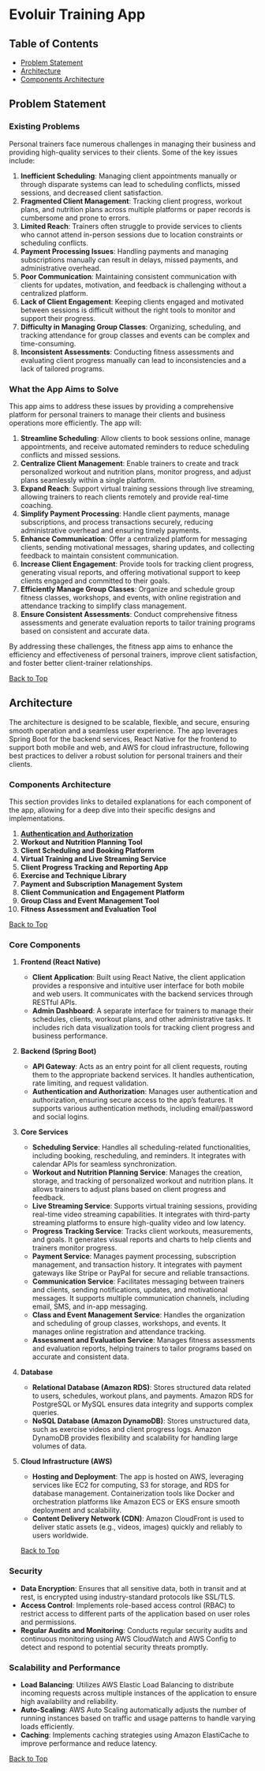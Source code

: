 # Evoluir Training App

## Table of Contents
- [Problem Statement](#problem-statement)
- [Architecture](#architecture)
- [Components Architecture](#components-architecture)

## Problem Statement

### Existing Problems
Personal trainers face numerous challenges in managing their business and providing high-quality services to their clients. Some of the key issues include:

1. **Inefficient Scheduling**: Managing client appointments manually or through disparate systems can lead to scheduling conflicts, missed sessions, and decreased client satisfaction.
2. **Fragmented Client Management**: Tracking client progress, workout plans, and nutrition plans across multiple platforms or paper records is cumbersome and prone to errors.
3. **Limited Reach**: Trainers often struggle to provide services to clients who cannot attend in-person sessions due to location constraints or scheduling conflicts.
4. **Payment Processing Issues**: Handling payments and managing subscriptions manually can result in delays, missed payments, and administrative overhead.
5. **Poor Communication**: Maintaining consistent communication with clients for updates, motivation, and feedback is challenging without a centralized platform.
6. **Lack of Client Engagement**: Keeping clients engaged and motivated between sessions is difficult without the right tools to monitor and support their progress.
7. **Difficulty in Managing Group Classes**: Organizing, scheduling, and tracking attendance for group classes and events can be complex and time-consuming.
8. **Inconsistent Assessments**: Conducting fitness assessments and evaluating client progress manually can lead to inconsistencies and a lack of tailored programs.

### What the App Aims to Solve
This app aims to address these issues by providing a comprehensive platform for personal trainers to manage their clients and business operations more efficiently. The app will:

1. **Streamline Scheduling**: Allow clients to book sessions online, manage appointments, and receive automated reminders to reduce scheduling conflicts and missed sessions.
2. **Centralize Client Management**: Enable trainers to create and track personalized workout and nutrition plans, monitor progress, and adjust plans seamlessly within a single platform.
3. **Expand Reach**: Support virtual training sessions through live streaming, allowing trainers to reach clients remotely and provide real-time coaching.
4. **Simplify Payment Processing**: Handle client payments, manage subscriptions, and process transactions securely, reducing administrative overhead and ensuring timely payments.
5. **Enhance Communication**: Offer a centralized platform for messaging clients, sending motivational messages, sharing updates, and collecting feedback to maintain consistent communication.
6. **Increase Client Engagement**: Provide tools for tracking client progress, generating visual reports, and offering motivational support to keep clients engaged and committed to their goals.
7. **Efficiently Manage Group Classes**: Organize and schedule group fitness classes, workshops, and events, with online registration and attendance tracking to simplify class management.
8. **Ensure Consistent Assessments**: Conduct comprehensive fitness assessments and generate evaluation reports to tailor training programs based on consistent and accurate data.

By addressing these challenges, the fitness app aims to enhance the efficiency and effectiveness of personal trainers, improve client satisfaction, and foster better client-trainer relationships.

[Back to Top](#top)

## Architecture
The architecture  is designed to be scalable, flexible, and secure, ensuring smooth operation and a seamless user experience. The app leverages Spring Boot for the backend services, React Native for the frontend to support both mobile and web, and AWS for cloud infrastructure, following best practices to deliver a robust solution for personal trainers and their clients.

### Components Architecture
This section provides links to detailed explanations for each component of the app, allowing for a deep dive into their specific designs and implementations.

1. [**Authentication and Authorization**](user_authentication.md)
2. **Workout and Nutrition Planning Tool**
3. **Client Scheduling and Booking Platform**
4. **Virtual Training and Live Streaming Service**
5. **Client Progress Tracking and Reporting App**
6. **Exercise and Technique Library**
7. **Payment and Subscription Management System**
8. **Client Communication and Engagement Platform**
9. **Group Class and Event Management Tool**
10. **Fitness Assessment and Evaluation Tool**

[Back to Top](#top)

### Core Components

1. **Frontend (React Native)**
   - **Client Application**: Built using React Native, the client application provides a responsive and intuitive user interface for both mobile and web users. It communicates with the backend services through RESTful APIs.
   - **Admin Dashboard**: A separate interface for trainers to manage their schedules, clients, workout plans, and other administrative tasks. It includes rich data visualization tools for tracking client progress and business performance.

2. **Backend (Spring Boot)**
   - **API Gateway**: Acts as an entry point for all client requests, routing them to the appropriate backend services. It handles authentication, rate limiting, and request validation.
   - **Authentication and Authorization**: Manages user authentication and authorization, ensuring secure access to the app’s features. It supports various authentication methods, including email/password and social logins.

3. **Core Services**
   - **Scheduling Service**: Handles all scheduling-related functionalities, including booking, rescheduling, and reminders. It integrates with calendar APIs for seamless synchronization.
   - **Workout and Nutrition Planning Service**: Manages the creation, storage, and tracking of personalized workout and nutrition plans. It allows trainers to adjust plans based on client progress and feedback.
   - **Live Streaming Service**: Supports virtual training sessions, providing real-time video streaming capabilities. It integrates with third-party streaming platforms to ensure high-quality video and low latency.
   - **Progress Tracking Service**: Tracks client workouts, measurements, and goals. It generates visual reports and charts to help clients and trainers monitor progress.
   - **Payment Service**: Manages payment processing, subscription management, and transaction history. It integrates with payment gateways like Stripe or PayPal for secure and reliable transactions.
   - **Communication Service**: Facilitates messaging between trainers and clients, sending notifications, updates, and motivational messages. It supports multiple communication channels, including email, SMS, and in-app messaging.
   - **Class and Event Management Service**: Handles the organization and scheduling of group classes, workshops, and events. It manages online registration and attendance tracking.
   - **Assessment and Evaluation Service**: Manages fitness assessments and evaluation reports, helping trainers to tailor programs based on accurate and consistent data.

4. **Database**
   - **Relational Database (Amazon RDS)**: Stores structured data related to users, schedules, workout plans, and payments. Amazon RDS for PostgreSQL or MySQL ensures data integrity and supports complex queries.
   - **NoSQL Database (Amazon DynamoDB)**: Stores unstructured data, such as exercise videos and client progress logs. Amazon DynamoDB provides flexibility and scalability for handling large volumes of data.

5. **Cloud Infrastructure (AWS)**
   - **Hosting and Deployment**: The app is hosted on AWS, leveraging services like EC2 for computing, S3 for storage, and RDS for database management. Containerization tools like Docker and orchestration platforms like Amazon ECS or EKS ensure smooth deployment and scalability.
   - **Content Delivery Network (CDN)**: Amazon CloudFront is used to deliver static assets (e.g., videos, images) quickly and reliably to users worldwide.

   [Back to Top](#top)

### Security
- **Data Encryption**: Ensures that all sensitive data, both in transit and at rest, is encrypted using industry-standard protocols like SSL/TLS.
- **Access Control**: Implements role-based access control (RBAC) to restrict access to different parts of the application based on user roles and permissions.
- **Regular Audits and Monitoring**: Conducts regular security audits and continuous monitoring using AWS CloudWatch and AWS Config to detect and respond to potential security threats promptly.

### Scalability and Performance
- **Load Balancing**: Utilizes AWS Elastic Load Balancing to distribute incoming requests across multiple instances of the application to ensure high availability and reliability.
- **Auto-Scaling**: AWS Auto Scaling automatically adjusts the number of running instances based on traffic and usage patterns to handle varying loads efficiently.
- **Caching**: Implements caching strategies using Amazon ElastiCache to improve performance and reduce latency.

[Back to Top](#top)
<a name="top"></a>